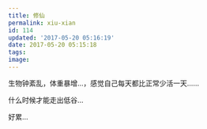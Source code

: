 ```yaml
---
title: 修仙
permalink: xiu-xian
id: 114
updated: '2017-05-20 05:16:19'
date: 2017-05-20 05:15:18
tags:
image:
---
```


生物钟紊乱，体重暴增…，感觉自己每天都比正常少活一天……

什么时候才能走出低谷…

好累…